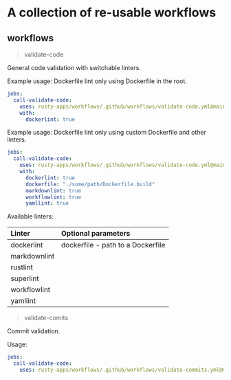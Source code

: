 # A collection of re-usable workflows

## workflows

> validate-code

General code validation with switchable linters.

Example usage: Dockerfile lint only using Dockerfile in the root.

```yaml
jobs:
  call-validate-code:
    uses: rusty-apps/workflows/.github/workflows/validate-code.yml@main
    with:
      dockerlint: true
```

Example usage: Dockerfile lint only using custom Dockerfile and other linters.

```yaml
jobs:
  call-validate-code:
    uses: rusty-apps/workflows/.github/workflows/validate-code.yml@main
    with:
      dockerlint: true
      dockerfile: "./some/path/Dockerfile.build"
      markdownlint: true
      workflowlint: true
      yamllint: true
```

Available linters:

| Linter       | Optional parameters               |
| :----------- | :-------------------------------- |
| dockerlint   | dockerfile - path to a Dockerfile |
| markdownlint |                                   |
| rustlint     |                                   |
| superlint    |                                   |
| workflowlint |                                   |
| yamllint     |                                   |

> validate-comits

Commit validation.

Usage:

```yaml
jobs:
  call-validate-code:
    uses: rusty-apps/workflows/.github/workflows/validate-commits.yml@main
```
